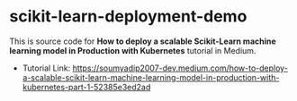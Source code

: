 # scikit-learn-deployment-demo

This is source code for **How to deploy a scalable Scikit-Learn machine learning model in Production with Kubernetes** tutorial in Medium.

*  Tutorial Link: https://soumyadip2007-dev.medium.com/how-to-deploy-a-scalable-scikit-learn-machine-learning-model-in-production-with-kubernetes-part-1-52385e3ed2ad